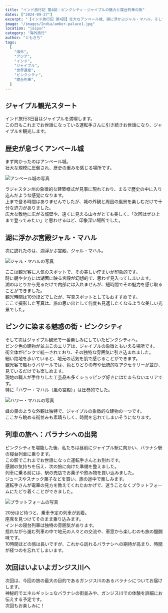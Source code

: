 ```yaml
---
title: "インド旅行記 第4回：ピンクシティ・ジャイプルの魅力と寝台列車の旅"
dates: ["2024-09-27"]
excerpt: "【インド旅行記 第4回】壮大なアンベール城、湖に浮かぶジャル・マハル、そしてピンク色に染まる街並みまで。ラジャスタンの古都ジャイプルを堪能した後は、インドならではの寝台列車でバラナシへ。歴史と活気が交差する街での最後の1日。"
image: "/images/India/amber-palace1.jpg"
location: "jaipur"
category: "海外旅行"
author: "ともきち"
tags:
  [
    "海外",
    "アジア",
    "インド",
    "ジャイプル",
    "世界遺産",
    "ピンクシティ",
    "寝台列車",
  ]
---
```


## ジャイプル観光スタート

インド旅行3日目はジャイプルを満喫します。  
この日もこれまでお世話になっている運転手さんに引き続きお世話になり、ジャイプルを観光します。

## 歴史が息づくアンベール城

まず向かったのはアンベール城。  
壮大な規模に圧倒され、歴史の重みを感じる場所です。

![アンベール城の写真](/images/India/amber-palace2.jpg)

ラジャスタン州の象徴的な建築様式が見事に現れており、まるで歴史の中に入り込んだような感覚になります。  
上まで登る時間はありませんでしたが、城の外観と周囲の風景を楽しむだけで十分な迫力がありました。  
広大な敷地に広がる城壁や、遠くに見える山々がとても美しく、「次回はぜひ上まで登ってみたい」と思わせるほど、印象深い場所でした。

## 湖に浮かぶ宮殿ジャル・マハル

次に訪れたのは、湖浮かぶ宮殿、ジャル・マハル。

![ジャル・マハルの写真](/images/India/jal-mahal.jpg)

ここは観光客に人気のスポットで、その美しい佇まいが印象的です。  
時に朝や夕方には湖面に映る宮殿が幻想的で、思わず見入ってしまいます。  
湖のほとりから見るだけで内部には入れませんが、短時間でその魅力を感じ取ることができました。  
観光時間は10分ほどでしたが、写真スポットとしてもおすすめです。  
ここで撮影した写真は、旅の思い出として何度も見返したくなるような美しい光景でした。

## ピンクに染まる魅惑の街・ピンクシティ

そして次はジャイプル観光で一番楽しみにしていたピンクシティへ。  
ピンク色の建物が並ぶこのエリアは、ジャイプルの象徴ともいえる場所です。  
街全体がピンクで統一されており、その独特な雰囲気に引き込まれました。  
細い路地を歩いていると、地元の活気を肌で感じることができます。  
観光客で賑わうバザールでは、色とりどりの布や伝統的なアクセサリーが並び、見ているだけでも楽しめます。  
現地の職人が手作りした工芸品も多くショッピング好きにはたまらないエリアです。  
特に「ハワー・マハル（風の宮殿）」は圧巻的でした。

![ハワー・マハルの写真](/images/India/hawa-mahal.jpg)

蜂の巣のような外観は独特で、ジャイプルの象徴的な建物の一つです。  
ここから眺める街並みも素晴らしく、時間を忘れてしまいそうになります。

## 列車の旅へ：バラナシへの出発

ピンクシティを堪能した後、私たちは昼前にジャイプル駅に向かい、バラナシ駅の寝台列車に乗ります。  
この駅でこれまでお世話になった運転手さんとお別れです。  
感謝の気持ちを伝え、次の旅に向けた準備を整えました。  
列車に乗る前には、駅の売店でお菓子や飲み物を買い込みました。  
ジュースやスナック菓子などを買い、旅の途中で楽しみます。  
運転手さんが電車の見方を教えてくれたおかげで、迷うことなくプラットフォームにたどり着くことができました。

![プラットフォームの写真](/images/India/indian-station-platform.jpg)

20分ほど待つと、乗車予定の列車が到着。  
座席を見つけてそのまま乗り込みます。  
インドの寝台列車は独特の雰囲気があります。  
揺れながら進む列車の中で地元の人々との交流や、車窓から楽しむのも旅の醍醐味です。  
10時間ほどの旅は長いですが、これから訪れるバラナシへの期待が高まり、時間が経つのを忘れてしまいます。

## 次回はいよいよガンジス川へ

次回は、今回の旅の最大の目的であるガンジス川のあるバラナシについてお届けします。  
神秘的でエネルギッシュなバラナシの街並みや、ガンジス川での体験を詳細にお伝えする予定です。  
次回もお楽しみに！

